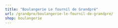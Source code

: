 ```yaml
---
title: "Boulangerie Le fournil de Grandpré"
url: /grandpre/boulangerie-le-fournil-de-grandpre/
shop: boulangerie
---
```

